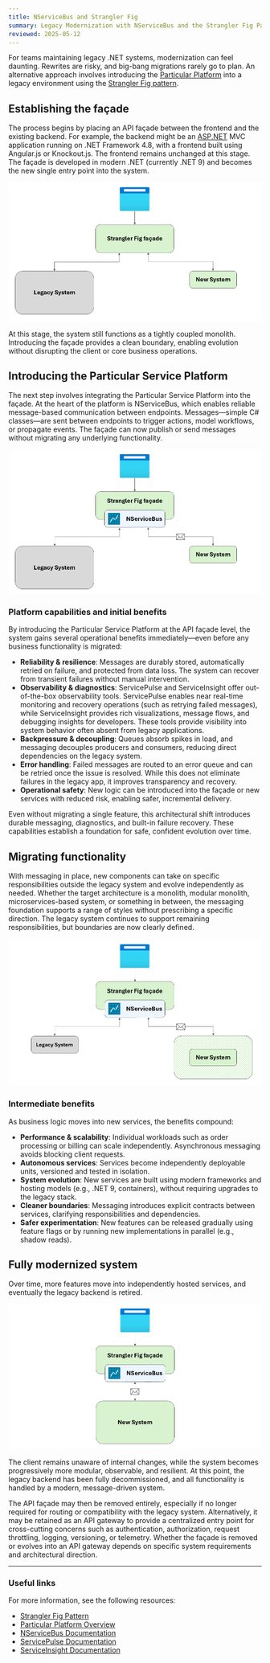 ```yaml
---
title: NServiceBus and Strangler Fig
summary: Legacy Modernization with NServiceBus and the Strangler Fig Pattern
reviewed: 2025-05-12
---
```


For teams maintaining legacy .NET systems, modernization can feel daunting. Rewrites are risky, and big-bang migrations rarely go to plan. An alternative approach involves introducing the [Particular Platform](https://particular.net/platform) into a legacy environment using the [Strangler Fig pattern](https://learn.microsoft.com/en-us/azure/architecture/patterns/strangler-fig).

## Establishing the façade

The process begins by placing an API façade between the frontend and the existing backend. For example, the backend might be an [ASP.NET](http://asp.net/) MVC application running on .NET Framework 4.8, with a frontend built using Angular.js or Knockout.js. The frontend remains unchanged at this stage. The façade is developed in modern .NET (currently .NET 9) and becomes the new single entry point into the system.

![Figure 1 - Strangler Fig Pattern](images/figure-1.png)

At this stage, the system still functions as a tightly coupled monolith. Introducing the façade provides a clean boundary, enabling evolution without disrupting the client or core business operations.

## Introducing the Particular Service Platform

The next step involves integrating the Particular Service Platform into the façade. At the heart of the platform is NServiceBus, which enables reliable message-based communication between endpoints. Messages—simple C# classes—are sent between endpoints to trigger actions, model workflows, or propagate events. The façade can now publish or send messages without migrating any underlying functionality.

![Figure 2 - Strangler Fig with NServiceBus](images/figure-2.png)

### Platform capabilities and initial benefits

By introducing the Particular Service Platform at the API façade level, the system gains several operational benefits immediately—even before any business functionality is migrated:

- **Reliability & resilience**: Messages are durably stored, automatically retried on failure, and protected from data loss. The system can recover from transient failures without manual intervention.
- **Observability & diagnostics**: ServicePulse and ServiceInsight offer out-of-the-box observability tools. ServicePulse enables near real-time monitoring and recovery operations (such as retrying failed messages), while ServiceInsight provides rich visualizations, message flows, and debugging insights for developers. These tools provide visibility into system behavior often absent from legacy applications.
- **Backpressure & decoupling**: Queues absorb spikes in load, and messaging decouples producers and consumers, reducing direct dependencies on the legacy system.
- **Error handling**: Failed messages are routed to an error queue and can be retried once the issue is resolved. While this does not eliminate failures in the legacy app, it improves transparency and recovery.
- **Operational safety**: New logic can be introduced into the façade or new services with reduced risk, enabling safer, incremental delivery.

Even without migrating a single feature, this architectural shift introduces durable messaging, diagnostics, and built-in failure recovery. These capabilities establish a foundation for safe, confident evolution over time.

## Migrating functionality

With messaging in place, new components can take on specific responsibilities outside the legacy system and evolve independently as needed. Whether the target architecture is a monolith, modular monolith, microservices-based system, or something in between, the messaging foundation supports a range of styles without prescribing a specific direction. The legacy system continues to support remaining responsibilities, but boundaries are now clearly defined.

![Figure 3 - Strangler Fig with NServiceBus - Migrating Functionality](images/figure-3.png)

### Intermediate benefits

As business logic moves into new services, the benefits compound:

- **Performance & scalability**: Individual workloads such as order processing or billing can scale independently. Asynchronous messaging avoids blocking client requests.
- **Autonomous services**: Services become independently deployable units, versioned and tested in isolation.
- **System evolution**: New services are built using modern frameworks and hosting models (e.g., .NET 9, containers), without requiring upgrades to the legacy stack.
- **Cleaner boundaries**: Messaging introduces explicit contracts between services, clarifying responsibilities and dependencies.
- **Safer experimentation**: New features can be released gradually using feature flags or by running new implementations in parallel (e.g., shadow reads).

## Fully modernized system

Over time, more features move into independently hosted services, and eventually the legacy backend is retired.

![Figure 4 - Strangler Fig with NServiceBus - Migration Complete](images/figure-4.png)

The client remains unaware of internal changes, while the system becomes progressively more modular, observable, and resilient. At this point, the legacy backend has been fully decommissioned, and all functionality is handled by a modern, message-driven system.

The API façade may then be removed entirely, especially if no longer required for routing or compatibility with the legacy system. Alternatively, it may be retained as an API gateway to provide a centralized entry point for cross-cutting concerns such as authentication, authorization, request throttling, logging, versioning, or telemetry. Whether the façade is removed or evolves into an API gateway depends on specific system requirements and architectural direction.

---

### Useful links

For more information, see the following resources:

- [Strangler Fig Pattern](https://learn.microsoft.com/en-us/azure/architecture/patterns/strangler-fig)
- [Particular Platform Overview](/platform)
- [NServiceBus Documentation](/nservicebus)
- [ServicePulse Documentation](/servicepulse)
- [ServiceInsight Documentation](/serviceinsight)
